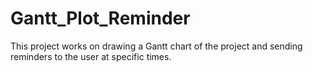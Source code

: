 # Gantt_Plot_Reminder
This project works on drawing a Gantt chart of the project and sending reminders to the user at specific times.
